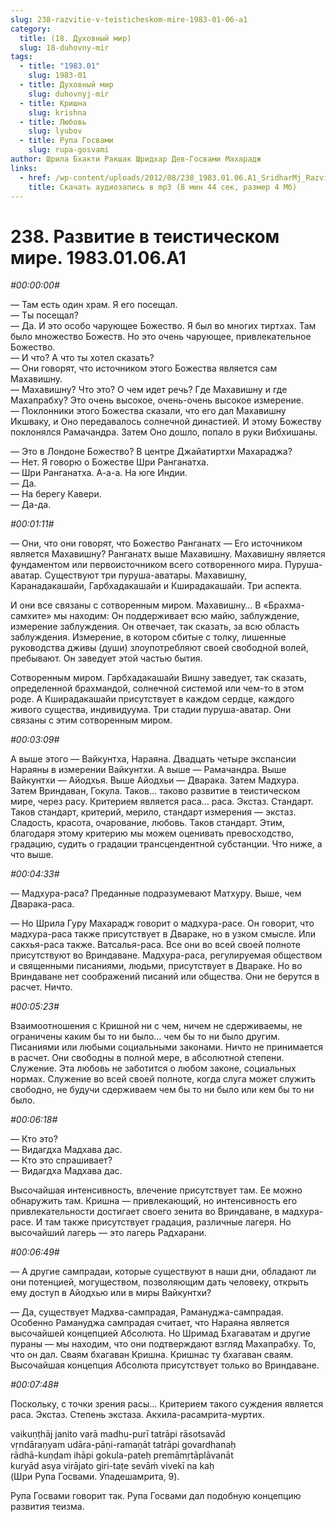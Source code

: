 ```yaml
---
slug: 238-razvitie-v-teisticheskom-mire-1983-01-06-a1
category:
  title: (18. Духовный мир)
  slug: 18-duhovny-mir
tags:
  - title: "1983.01"
    slug: 1983-01
  - title: Духовный мир
    slug: duhovnyj-mir
  - title: Кришна
    slug: krishna
  - title: Любовь
    slug: lyubov
  - title: Рупа Госвами
    slug: rupa-gosvami
author: Шрила Бхакти Ракшак Шридхар Дев-Госвами Махарадж
links:
  - href: /wp-content/uploads/2012/08/238_1983.01.06.A1_SridharMj_Razvitie_v_teisticheskom_mire.mp3
    title: Скачать аудиозапись в mp3 (8 мин 44 сек, размер 4 Мб)
---
```


# 238. Развитие в теистическом мире. 1983.01.06.A1

*#00:00:00#*

— Там есть один храм. Я его посещал.\
— Ты посещал?\
— Да. И это особо чарующее Божество. Я был во многих тиртхах. Там было множество Божеств. Но это очень чарующее, привлекательное Божество.\
— И что? А что ты хотел сказать?\
— Они говорят, что источником этого Божества является сам Махавишну.\
— Махавишну? Что это? О чем идет речь? Где Махавишну и где Махапрабху? Это очень высокое, очень-очень высокое измерение.\
— Поклонники этого Божества сказали, что его дал Махавишну Икшваку, и Оно передавалось солнечной династией. И этому Божеству поклонялся Рамачандра. Затем Оно дошло, попало в руки Вибхишаны.

— Это в Лондоне Божество? В центре Джайатиртхи Махараджа?\
— Нет. Я говорю о Божестве Шри Ранганатха.\
— Шри Ранганатха. А-а-а. На юге Индии.\
— Да.\
— На берегу Кавери.\
— Да-да.

*#00:01:11#*

— Они, что они говорят, что Божество Ранганатх — Его источником является Махавишну? Ранганатх выше Махавишну. Махавишну является фундаментом или первоисточником всего сотворенного мира. Пуруша-аватар. Существуют три пуруша-аватары. Махавишну, Каранадакашайи, Гарбхадакашайи и Кширадакашайи. Три аспекта.

И они все связаны с сотворенным миром. Махавишну… В «Брахма-самхите» мы находим: Он поддерживает всю майю, заблуждение, измерение заблуждения. Он отвечает, так сказать, за всю область заблуждения. Измерение, в котором сбитые с толку, лишенные руководства дживы (души) злоупотребляют своей свободной волей, пребывают. Он заведует этой частью бытия.

Сотворенным миром. Гарбхадакашайи Вишну заведует, так сказать, определенной брахмандой, солнечной системой или чем-то в этом роде. А Кширадакашайи присутствует в каждом сердце, каждого живого существа, индивидуума. Три стадии пуруша-аватар. Они связаны с этим сотворенным миром.

*#00:03:09#*

А выше этого — Вайкунтха, Нараяна. Двадцать четыре экспансии Нараяны в измерении Вайкунтхи. А выше — Рамачандра. Выше Вайкунтхи — Айодхья. Выше Айодхьи — Дварака. Затем Мадхура. Затем Вриндаван, Гокула. Таков… таково развитие в теистическом мире, через расу. Критерием является раса… раса. Экстаз. Стандарт. Таков стандарт, критерий, мерило, стандарт измерения — экстаз. Сладость, красота, очарование, любовь. Таков стандарт. Этим, благодаря этому критерию мы можем оценивать превосходство, градацию, судить о градации трансцендентной субстанции. Что ниже, а что выше.

*#00:04:33#*

— Мадхура-раса? Преданные подразумевают Матхуру. Выше, чем Дварака-раса.

— Но Шрила Гуру Махарадж говорит о мадхура-расе. Он говорит, что мадхура-раса также присутствует в Двараке, но в узком смысле. Или сакхья-раса также. Ватсалья-раса. Все они во всей своей полноте присутствуют во Вриндаване. Мадхура-раса, регулируемая обществом и священными писаниями, людьми, присутствует в Двараке. Но во Вриндаване нет соображений писаний или общества. Они не берутся в расчет. Ничто.

*#00:05:23#*

Взаимоотношения с Кришной ни с чем, ничем не сдерживаемы, не ограничены каким бы то ни было… чем бы то ни было другим. Писаниями или любыми социальными законами. Ничто не принимается в расчет. Они свободны в полной мере, в абсолютной степени. Служение. Эта любовь не заботится о любом законе, социальных нормах. Служение во всей своей полноте, когда слуга может служить свободно, не будучи сдерживаем чем бы то ни было или кем бы то ни было.

*#00:06:18#*

— Кто это?\
— Видагдха Мадхава дас.\
— Кто это спрашивает?\
— Видагдха Мадхава дас.

Высочайшая интенсивность, влечение присутствует там. Ее можно обнаружить там. Кришна — привлекающий, но интенсивность его привлекательности достигает своего зенита во Вриндаване, в мадхура-расе. И там также присутствует градация, различные лагеря. Но высочайший лагерь — это лагерь Радхарани.

*#00:06:49#*

— А другие сампрадаи, которые существуют в наши дни, обладают ли они потенцией, могуществом, позволяющим дать человеку, открыть ему доступ в Айодхью или в миры Вайкунтхи?

— Да, существует Мадхва-сампрадая, Рамануджа-сампрадая. Особенно Рамануджа сампрадая считает, что Нараяна является высочайшей концепцией Абсолюта. Но Шримад Бхагаватам и другие пураны — мы находим, что они подтверждают взгляд Махапрабху. То, что он дал. Сваям бхагаван Кришна. Кришнас ту бхагаван сваям. Высочайшая концепция Абсолюта присутствует только во Вриндаване.

*#00:07:48#*

Поскольку, с точки зрения расы… Критерием такого суждения является раса. Экстаз. Степень экстаза. Акхила-расамрита-муртих.

vaikuṇṭhāj janito varā madhu-purī tatrāpi rāsotsavād\
vṛndāraṇyam udāra-pāṇi-ramaṇāt tatrāpi govardhanaḥ\
rādhā-kuṇḍam ihāpi gokula-pateḥ premāmṛtāplāvanāt\
kuryād asya virājato giri-taṭe sevāḿ vivekī na kaḥ\
(Шри Рупа Госвами. Упадешамрита, 9).

Рупа Госвами говорит так. Рупа Госвами дал подобную концепцию развития теизма.

